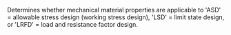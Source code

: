 Determines whether mechanical material properties are applicable to 'ASD' = allowable stress design (working stress design), 'LSD' = limit state design, or 'LRFD' = load and resistance factor design.
